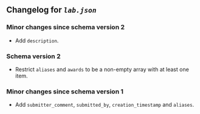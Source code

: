 ## Changelog for *`lab.json`*

### Minor changes since schema version 2

* Add `description`.

### Schema version 2

* Restrict `aliases` and `awards` to be a non-empty array with at least one item.

### Minor changes since schema version 1

* Add `submitter_comment`, `submitted_by`, `creation_timestamp` and `aliases`.
